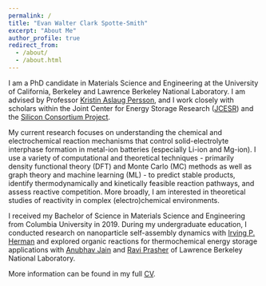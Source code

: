 ```yaml
---
permalink: /
title: "Evan Walter Clark Spotte-Smith"
excerpt: "About Me"
author_profile: true
redirect_from: 
  - /about/
  - /about.html
---
```


I am a PhD candidate in Materials Science and Engineering at the University of California, Berkeley
and Lawrence Berkeley National Laboratory. I am advised by Professor [Kristin Aslaug Persson](https://perssongroup.lbl.gov),
and I work closely with scholars within the Joint Center for Energy Storage Research ([JCESR](https://www.jcesr.org/)) and
the [Silicon Consortium Project](https://www.nrel.gov/transportation/silicon-anode-consortium.html).

My current research focuses on understanding the chemical and electrochemical reaction mechanisms that control
solid-electrolyte interphase formation in metal-ion batteries (especially Li-ion and Mg-ion). I use a variety
of computational and theoretical techniques - primarily density functional theory (DFT) and Monte Carlo (MC) methods
as well as graph theory and machine learning (ML) - to predict stable products, identify thermodynamically and kinetically
feasible reaction pathways, and assess reactive competition. More broadly, I am interested in theoretical studies of reactivity
in complex (electro)chemical environments. 

I received my Bachelor of Science in Materials Science and Engineering from Columbia University in 2019.
During my undergraduate education, I conducted research on nanoparticle self-assembly dynamics with
[Irving P. Herman](http://www.columbia.edu/~iph1/index.html) and explored organic reactions for thermochemical energy
storage applications with [Anubhav Jain](https://hackingmaterials.lbl.gov/)  and [Ravi Prasher](https://thermalenergy.lbl.gov/)
of Lawrence Berkeley National Laboratory.

More information can be found in my full [CV](files/evan_spotte-smith_cv.pdf).